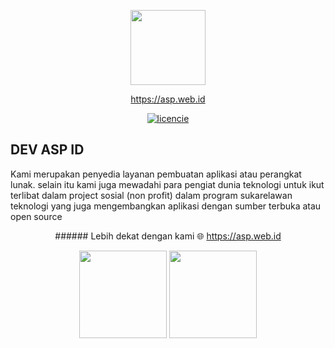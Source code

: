 <p align="center"><a href="https://asp.web.id" target="_blank"><img src="https://asp.web.id/img/group/aspgroup.png" width="120"></a></p>

<p align="center">

<a href="https://asp.web.id" target="_blank">
https://asp.web.id
</a>
</p>


<p align="center">
<a href="#"><img src="http://ForTheBadge.com/images/badges/built-by-developers.svg" alt="licencie"></a>
</p>


## DEV ASP ID
Kami merupakan penyedia layanan pembuatan aplikasi atau perangkat lunak. selain itu kami juga mewadahi para pengiat dunia teknologi untuk ikut terlibat dalam project sosial (non profit) dalam program sukarelawan teknologi yang juga mengembangkan aplikasi dengan sumber terbuka atau open source 


<p align="center">
  ###### Lebih dekat dengan kami
  🌐 <a href="https://asp.web.id" target="_blank"> https://asp.web.id </a>
</p>

<p align="center">
<a href="https://asp.web.id" target="_blank"><img src="https://asp.web.id/img/group/powered-asp-white.svg" width="140"></a></a>
<a href="https://asp.web.id" target="_blank"><img src="https://asp.web.id/img/group/secured-asp-white.svg" width="140"></a></a>
</p>
